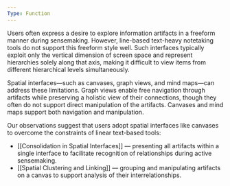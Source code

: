 ```yaml
---
Type: Function
---
```

Users often express a desire to explore information artifacts in a freeform manner during sensemaking. However, line-based text-heavy notetaking tools do not support this freeform style well. Such interfaces typically exploit only the vertical dimension of screen space and represent hierarchies solely along that axis, making it difficult to view items from different hierarchical levels simultaneously. 

Spatial interfaces—such as canvases, graph views, and mind maps—can address these limitations. Graph views enable free navigation through artifacts while preserving a holistic view of their connections, though they often do not support direct manipulation of the artifacts. Canvases and mind maps support both navigation and manipulation.

Our observations suggest that users adopt spatial interfaces like canvases to overcome the constraints of linear text-based tools:
- [[Consolidation in Spatial Interfaces]] — presenting all artifacts within a single interface to facilitate recognition of relationships during active sensemaking.
- [[Spatial Clustering and Linking]] — grouping and manipulating artifacts on a canvas to support analysis of their interrelationships.